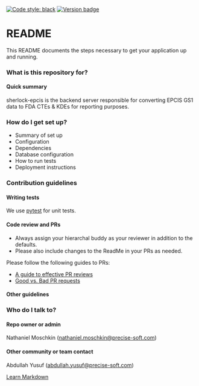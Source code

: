 [![Code style: black](https://img.shields.io/badge/code%20style-black-000000.svg)](https://github.com/psf/black)
[![Version badge](https://img.shields.io/badge/version-0.0-purple.svg)](https://shields.io/)

# README #

This README documents the steps necessary to get your application up and running.

### What is this repository for? ###

#### Quick summary ####
sherlock-epcis is the backend server responsible for converting EPCIS GS1 data to FDA CTEs & KDEs for reporting purposes.

### How do I get set up? ###

* Summary of set up
* Configuration
* Dependencies
* Database configuration
* How to run tests
* Deployment instructions

### Contribution guidelines ###

#### Writing tests ####
We use [pytest](https://github.com/pytest-dev/pytest) for unit tests.

#### Code review and PRs ####
* Always assign your hierarchal buddy as your reviewer in addition to the defaults. 
* Please also include changes to the ReadMe in your PRs as needed.

Please follow the following guides to PRs:

* [A guide to effective PR reviews](https://nebulab.com/blog/a-guide-to-effective-pull-request-reviews)
* [Good vs. Bad PR requests](http://allyouneedisbackend.com/blog/2017/08/24/pull-requests-good-bad-and-ugly/)

#### Other guidelines ####

### Who do I talk to? ###

#### Repo owner or admin ####
Nathaniel Moschkin (nathaniel.moschkin@precise-soft.com)

#### Other community or team contact ####
Abdullah Yusuf (abdullah.yusuf@precise-soft.com)

[Learn Markdown](https://bitbucket.org/tutorials/markdowndemo)
